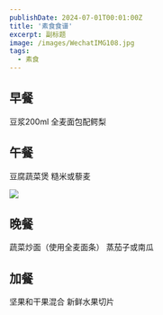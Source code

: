 ```yaml
---
publishDate: 2024-07-01T00:01:00Z
title: '素食食谱'
excerpt: 副标题
image: /images/WechatIMG108.jpg
tags:
  - 素食
---
```


## 早餐
豆浆200ml
全麦面包配鳄梨

## 午餐
豆腐蔬菜煲
糙米或藜麦

![](/images/WechatIMG110.jpg)

## 晚餐
蔬菜炒面（使用全麦面条）
蒸茄子或南瓜

## 加餐
坚果和干果混合
新鲜水果切片
